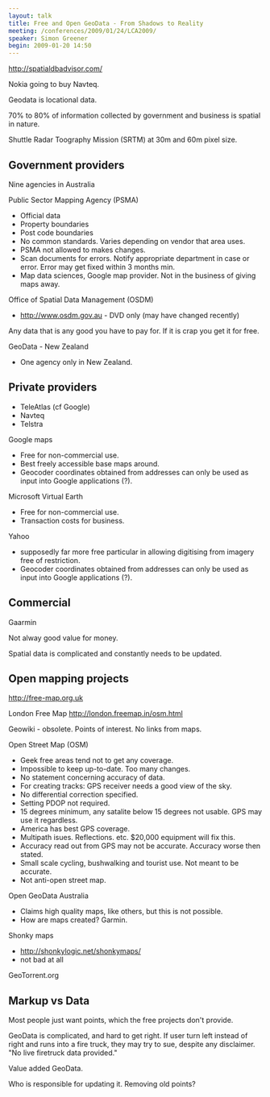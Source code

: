 ```yaml
---
layout: talk
title: Free and Open GeoData - From Shadows to Reality
meeting: /conferences/2009/01/24/LCA2009/
speaker: Simon Greener
begin: 2009-01-20 14:50
---
```

<http://spatialdbadvisor.com/>

Nokia going to buy Navteq.

Geodata is locational data.

70% to 80% of information collected by government and business is spatial in
nature.

Shuttle Radar Toography Mission (SRTM) at 30m and 60m pixel size.

## Government providers

Nine agencies in Australia

Public Sector Mapping Agency (PSMA)

* Official data
* Property boundaries
* Post code boundaries
* No common standards. Varies depending on vendor that area uses.
* PSMA not allowed to makes changes.
* Scan documents for errors. Notify appropriate department in case or error.
Error may get fixed within 3 months min.
* Map data sciences, Google map provider. Not in the business of giving maps away.

Office of Spatial Data Management (OSDM)

* <http://www.osdm.gov.au> - DVD only (may have changed recently)

Any data that is any good you have to pay for. If it is crap you get it for
free.

GeoData - New Zealand

* One agency only in New Zealand.

## Private providers

* TeleAtlas (cf Google)
* Navteq
* Telstra

Google maps

* Free for non-commercial use.
* Best freely accessible base maps around.
* Geocoder coordinates obtained from addresses can only be used as input into Google applications (?).

Microsoft Virtual Earth

* Free for non-commercial use.
* Transaction costs for business.

Yahoo

* supposedly far more free particular in allowing digitising from imagery free
of restriction.
* Geocoder coordinates obtained from addresses can only be used as input into Google applications (?).

## Commercial

Gaarmin

Not alway good value for money.

Spatial data is complicated and constantly needs to be updated.


## Open mapping projects

<http://free-map.org.uk>

London Free Map
<http://london.freemap.in/osm.html>

Geowiki - obsolete. Points of interest. No links from maps.

Open Street Map (OSM)

* Geek free areas tend not to get any coverage.
* Impossible to keep up-to-date. Too many changes.
* No statement concerning accuracy of data.
* For creating tracks: GPS receiver needs a good view of the sky.
* No differential correction specified.
* Setting PDOP not required.
* 15 degrees minimum, any satalite below 15 degrees not usable. GPS may use it
regardless.
* America has best GPS coverage.
* Multipath isues. Reflections. etc. $20,000 equipment will fix this.
* Accuracy read out from GPS may not be accurate. Accuracy worse then stated.
* Small scale cycling, bushwalking and tourist use. Not meant to be accurate.
* Not anti-open street map.

Open GeoData Australia

* Claims high quality maps, like others, but this is not possible.
* How are maps created? Garmin.

Shonky maps

* <http://shonkylogic.net/shonkymaps/>
* not bad at all

GeoTorrent.org

## Markup vs Data

Most people just want points, which the free projects don't provide.

GeoData is complicated, and hard to get right. If user turn left instead of
right and runs into a fire truck, they may try to sue, despite any disclaimer.
"No live firetruck data provided."

Value added GeoData.

Who is responsible for updating it. Removing old points?
